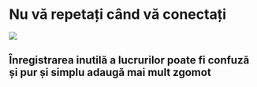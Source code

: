# Nu vă repetați când vă conectați

![](/images/nu-va-repetati-cand-va-conectati.jpg)

## Înregistrarea inutilă a lucrurilor poate fi confuză și pur și simplu adaugă mai mult zgomot
